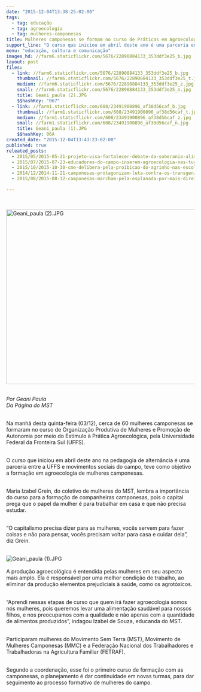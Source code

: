 ```yaml
---
date: "2015-12-04T13:38:25-02:00"
tags:
  - tag: educação
  - tag: agroecologia
  - tag: mulheres-camponesas
title: Mulheres camponesas se formam no curso de Práticas em Agroecologia no Paraná
support_line: "O curso que iniciou em abril deste ano é uma parceria entre a UFFS e movimentos sociais do campo, teve como objetivo a formação em agroecologia de mulheres camponesas."
menu: "educação, cultura e comunicação"
images_hd: //farm6.staticflickr.com/5676/22890884133_353ddf3e25_b.jpg
layout: post
files:
  - link: //farm6.staticflickr.com/5676/22890884133_353ddf3e25_b.jpg
    thumbnail: //farm6.staticflickr.com/5676/22890884133_353ddf3e25_t.jpg
    medium: //farm6.staticflickr.com/5676/22890884133_353ddf3e25_z.jpg
    small: //farm6.staticflickr.com/5676/22890884133_353ddf3e25_n.jpg
    title: Geani_paula (2).JPG
    $$hashKey: "067"
  - link: //farm1.staticflickr.com/608/23491900896_af38d56caf_b.jpg
    thumbnail: //farm1.staticflickr.com/608/23491900896_af38d56caf_t.jpg
    medium: //farm1.staticflickr.com/608/23491900896_af38d56caf_z.jpg
    small: //farm1.staticflickr.com/608/23491900896_af38d56caf_n.jpg
    title: Geani_paula (1).JPG
    $$hashKey: 06A
created_date: "2015-12-04T13:43:23-02:00"
published: true
releated_posts:
  - 2015/05/2015-05-21-projeto-visa-fortalecer-debate-da-soberania-alimentar-nas-escolas-dos-assentamentos.md
  - 2015/07/2015-07-23-educadores-do-campo-inserem-agroecologia-nas-turmas-do-eja-e-topa.md
  - 2015/10/2015-10-30-cme-delibera-pela-proibicao-do-agrinho-nas-escolas-do-campo-de-cascavel.md
  - 2014/12/2014-11-21-camponesas-protagonizam-luta-contra-os-transgenicos.md
  - 2015/08/2015-08-12-camponesas-marcham-pela-esplanada-por-mais-direitos-e-menos-retrocessos.md

---
```

<p>&nbsp;</p>

<p><img alt="Geani_paula (2).JPG" height="467" src="//farm6.staticflickr.com/5676/22890884133_353ddf3e25_b.jpg" width="700" /></p>

<p><br />
<em>Por Geani Paula<br />
Da P&aacute;gina do MST</em></p>

<p><br />
Na manh&atilde; desta quinta-feira (03/12), cerca de 60 mulheres camponesas se formaram no curso de Organiza&ccedil;&atilde;o Produtiva de Mulheres e Promo&ccedil;&atilde;o de Autonomia por meio do Est&iacute;mulo &agrave; Pr&aacute;tica Agroecol&oacute;gica, pela Universidade Federal da Fronteira Sul (UFFS).</p>

<p><br />
O curso que iniciou em abril deste ano na pedagogia de altern&acirc;ncia &eacute; uma parceria entre a UFFS e movimentos sociais do campo, teve como objetivo a forma&ccedil;&atilde;o em agroecologia de mulheres camponesas.</p>

<p><br />
Maria Izabel Grein, do coletivo de mulheres do MST, lembra a import&acirc;ncia do curso para a forma&ccedil;&atilde;o de companheiras camponesas, pois o capital prega que o papel da mulher &eacute; para trabalhar em casa e que n&atilde;o precisa estudar.</p>

<p><br />
&ldquo;O capitalismo precisa dizer para as mulheres, voc&ecirc;s servem para fazer coisas e n&atilde;o para pensar, voc&ecirc;s precisam voltar para casa e cuidar dela&rdquo;, diz Grein.<br />
&nbsp;</p>

<p><img alt="Geani_paula (1).JPG" src="//farm1.staticflickr.com/608/23491900896_af38d56caf_b.jpg" /><br />
<br />
A produ&ccedil;&atilde;o agroecol&oacute;gica &eacute; entendida pelas mulheres em seu aspecto mais amplo. Ela &eacute; respons&aacute;vel por uma melhor condi&ccedil;&atilde;o de trabalho, ao eliminar da produ&ccedil;&atilde;o elementos prejudiciais &agrave; sa&uacute;de, como os agrot&oacute;xicos.</p>

<p><br />
&ldquo;Aprendi nessas etapas de curso que quem ir&aacute; fazer agroecologia somos n&oacute;s mulheres, pois queremos levar uma alimenta&ccedil;&atilde;o saud&aacute;vel para nossos filhos, e nos preocupamos com a qualidade e n&atilde;o apenas com a quantidade de alimentos produzidos&rdquo;, indagou Izabel de Souza, educanda do MST.</p>

<p><br />
Participaram mulheres do Movimento Sem Terra (MST), Movimento de Mulheres Camponesas (MMC) e a Federa&ccedil;&atilde;o Nacional dos Trabalhadores e Trabalhadoras na Agricultura Familiar (FETRAF).</p>

<p><br />
Segundo a coordena&ccedil;&atilde;o, esse foi o primeiro curso de forma&ccedil;&atilde;o com as camponesas, o planejamento &eacute; dar continuidade em novas turmas, para dar seguimento ao processo formativo de mulheres do campo.</p>
